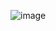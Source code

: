 ![image](https://github.com/Gustavo-th/Calculator_With_Js/assets/136896263/bb68e623-8248-4c9a-a9b4-51457b4e5798)
